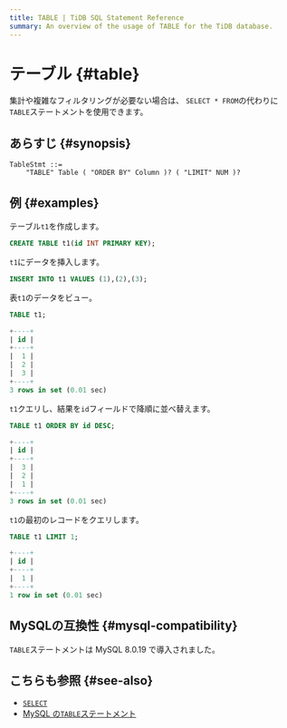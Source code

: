 ```yaml
---
title: TABLE | TiDB SQL Statement Reference
summary: An overview of the usage of TABLE for the TiDB database.
---
```


# テーブル {#table}

集計や複雑なフィルタリングが必要ない場合は、 `SELECT * FROM`の代わりに`TABLE`ステートメントを使用できます。

## あらすじ {#synopsis}

```ebnf+diagram
TableStmt ::=
    "TABLE" Table ( "ORDER BY" Column )? ( "LIMIT" NUM )?
```

## 例 {#examples}

テーブル`t1`を作成します。

```sql
CREATE TABLE t1(id INT PRIMARY KEY);
```

`t1`にデータを挿入します。

```sql
INSERT INTO t1 VALUES (1),(2),(3);
```

表`t1`のデータをビュー。

```sql
TABLE t1;
```

```sql
+----+
| id |
+----+
|  1 |
|  2 |
|  3 |
+----+
3 rows in set (0.01 sec)
```

`t1`クエリし、結果を`id`フィールドで降順に並べ替えます。

```sql
TABLE t1 ORDER BY id DESC;
```

```sql
+----+
| id |
+----+
|  3 |
|  2 |
|  1 |
+----+
3 rows in set (0.01 sec)
```

`t1`の最初のレコードをクエリします。

```sql
TABLE t1 LIMIT 1;
```

```sql
+----+
| id |
+----+
|  1 |
+----+
1 row in set (0.01 sec)
```

## MySQLの互換性 {#mysql-compatibility}

`TABLE`ステートメントは MySQL 8.0.19 で導入されました。

## こちらも参照 {#see-also}

-   [`SELECT`](/sql-statements/sql-statement-select.md)
-   [MySQL の`TABLE`ステートメント](https://dev.mysql.com/doc/refman/8.0/en/table.html)
